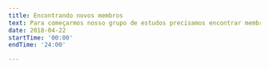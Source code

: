 ```yaml
---
title: Encontrando novos membros 
text: Para começarmos nosso grupo de estudos precisamos encontrar membros interessados. Divulgue nosso grupo para seu colega que talvez tenha interesse em biodiversidade e data science!
date: 2018-04-22
startTime: '00:00'
endTime: '24:00'

---
```

